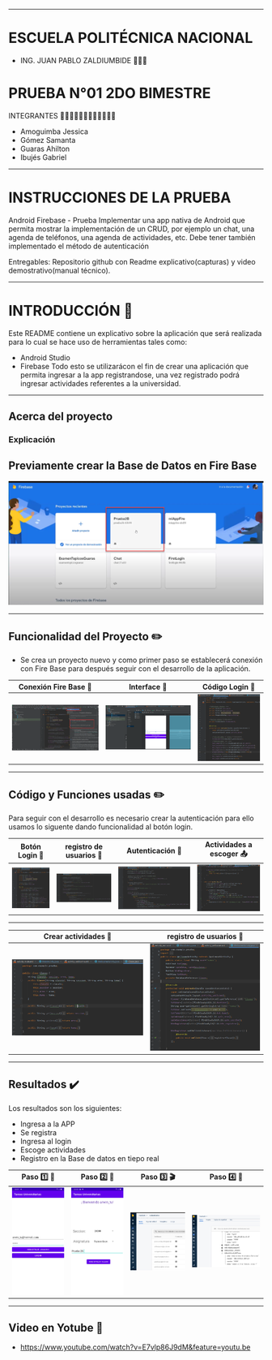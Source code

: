 -----------------------------
# ESCUELA POLITÉCNICA NACIONAL

* ING. JUAN PABLO ZALDIUMBIDE 👨🏻‍🏫

#  PRUEBA N°01 2DO BIMESTRE

INTEGRANTES 👩🏻‍💻👨🏻‍💻👩🏻‍💻👨🏻‍💻
- Amoguimba Jessica
- Gómez Samanta
- Guaras Ahilton
- Ibujés Gabriel
-----------------------------
# INSTRUCCIONES DE LA PRUEBA

Android Firebase - Prueba
Implementar una app nativa de Android que permita mostrar la implementación de un CRUD, por ejemplo un chat, una agenda de teléfonos, una agenda de actividades, etc.
Debe tener también implementado el método de autenticación

Entregables: Repositorio github con Readme explicativo(capturas) y video demostrativo(manual técnico).

-----------------------------
# INTRODUCCIÓN  📝

Este README contiene un explicativo sobre la aplicación que será realizada para lo cual se hace uso de herramientas tales como:
- Android Studio 
- Firebase
Todo esto se utilizarácon el fin de crear una aplicación que permita ingresar a la app registrandose, una vez registrado podrá ingresar actividades referentes a la universidad.
-----------------------------

## Acerca del proyecto ##
### Explicación ###

## Previamente crear la Base de Datos en Fire Base

![myimage-alt-tag](https://github.com/JESSICAAMOGUIMBA/TopicosEspeciales-Prueba1_2B/blob/main/Capturas/FireBase_basecreada.png)

-----------------------------
## Funcionalidad del Proyecto :pencil2:

- Se crea un proyecto nuevo y como primer paso se establecerá conexión con Fire Base para después seguir con el desarrollo de la aplicación.

| **Conexión Fire Base** :speech_balloon:| **Interface** :speech_balloon: | **Código Login** :bust_in_silhouette: |
| ------------- | ------------- | ------------- | 
|![myimage-alt-tag](https://github.com/JESSICAAMOGUIMBA/TopicosEspeciales-Prueba1_2B/blob/main/Capturas/Conexion_Firebase.png) |![myimage-alt-tag](https://github.com/JESSICAAMOGUIMBA/TopicosEspeciales-Prueba1_2B/blob/main/Capturas/InicioAutenticacion_1.PNG) |![myimage-alt-tag](https://github.com/JESSICAAMOGUIMBA/TopicosEspeciales-Prueba1_2B/blob/main/Capturas/Variables_Inicializando_2.PNG)  |![myimage-alt-tag]|

-----------------------------
## Código y Funciones usadas :pencil2:

Para seguir con el desarrollo es necesario crear la autenticación para ello usamos lo siguente dando funcionalidad al botón login.


| **Botón Login** :speech_balloon: | **registro de usuarios** :bust_in_silhouette: | **Autenticación** :scroll:|**Actividades a escoger** 📤|
| ------------- | ------------- | ------------- | ------------- |
|![myimage-alt-tag](https://github.com/JESSICAAMOGUIMBA/TopicosEspeciales-Prueba1_2B/blob/main/Capturas/Variables_Inicializando_2.PNG) |![myimage-alt-tag](https://github.com/JESSICAAMOGUIMBA/TopicosEspeciales-Prueba1_2B/blob/main/Capturas/Funcion_RegistroUsuario_3.PNG)  |![myimage-alt-tag](https://github.com/JESSICAAMOGUIMBA/TopicosEspeciales-Prueba1_2B/blob/main/Capturas/Funcion_Login_4.PNG)  |![myimage-alt-tag](https://github.com/JESSICAAMOGUIMBA/TopicosEspeciales-Prueba1_2B/blob/main/Capturas/Funcion_RegistrarActividad_7.PNG) |

-----------------------------

| **Crear actividades** :speech_balloon: | **registro de usuarios** :bust_in_silhouette: |
| ------------- | ------------- |
|![myimage-alt-tag](https://github.com/JESSICAAMOGUIMBA/TopicosEspeciales-Prueba1_2B/blob/main/Capturas/Clases_MetodoGet_8.PNG) |![myimage-alt-tag](https://github.com/JESSICAAMOGUIMBA/TopicosEspeciales-Prueba1_2B/blob/main/Capturas/Variables_Inicializando_6.PNG)  |

-----------------------------
## Resultados ✔️
Los resultados son los siguientes:
- Ingresa a la APP
- Se registra
- Ingresa al login
- Escoge actividades
- Registro en la Base de datos en tiepo real

| **Paso 1️⃣** :speech_balloon: | **Paso 2️⃣** :bust_in_silhouette: | **Paso 3️⃣** :clapper:|**Paso 4️⃣** :scroll:|
| ------------- | ------------- | ------------- | ------------- |
|![myimage-alt-tag](https://github.com/JESSICAAMOGUIMBA/TopicosEspeciales-Prueba1_2B/blob/main/Capturas/Interfaz_Inicio_9.jpeg) |![myimage-alt-tag](https://github.com/JESSICAAMOGUIMBA/TopicosEspeciales-Prueba1_2B/blob/main/Capturas/Interfaz_Actividades_10.jpeg)  |![myimage-alt-tag](https://github.com/JESSICAAMOGUIMBA/TopicosEspeciales-Prueba1_2B/blob/main/Capturas/Firebase_Auth_11.PNG)  |![myimage-alt-tag](https://github.com/JESSICAAMOGUIMBA/TopicosEspeciales-Prueba1_2B/blob/main/Capturas/Firebase_RealTime_12.PNG) |

-----------------------------
## Video en Yotube :movie_camera:
 
- https://www.youtube.com/watch?v=E7vlp86J9dM&feature=youtu.be


